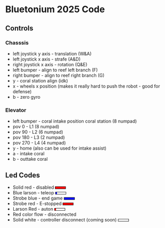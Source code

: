 # Bluetonium 2025 Code

## Controls


### Chasssis
* left joystick y axis - translation (W&A)
* left joystick x axis - strafe (A&D)
* right joystick x axis - rotation (Q&E)
* left bumper - align to reef left branch (F)
* right bumper - align to reef right branch (G)
* y - coral station align (idk)
* x - wheels x position (makes it really hard to push the robot - good for defense)
* b - zero gyro


### Elevator
* left bumper - coral intake position coral station (8 numpad)
* pov 0 - L1 (8 numpad)
* pov 90 - L2 (6 numpad)
* pov 180 - L3 (2 numpad)
* pov 270 - L4 (4 numpad)
* y - home (also can be used for intake assist)
* a - intake coral
* b - outtake coral


## Led Codes
* Solid red - disabled
  ![Solid Red](LedAnimations/RedSolid.png)
* Blue larson - teleop
  ![Blue Larson](LedAnimations/BlueLarson.gif)
* Strobe blue - end game
  ![Strobe Blue](LedAnimations/BlueStrobe.gif)
* Strobe red - E-stopped
![Strobe Red](LedAnimations/RedStrobe.gif)
* Larson Red - auton
![Larson Red](LedAnimations/RedLarson.gif)
* Red color flow - disconnected
* Solid white - controller disconnect (coming soon)
![Solid White](LedAnimations/WhiteSolid.png)
